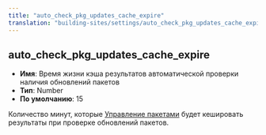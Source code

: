 ```yaml
---
title: "auto_check_pkg_updates_cache_expire"
translation: "building-sites/settings/auto_check_pkg_updates_cache_expire"
---
```


## auto_check_pkg_updates_cache_expire

-   **Имя**: Время жизни кэша результатов автоматической проверки наличия обновлений пакетов
-   **Тип**: Number
-   **По умолчанию**: 15

Количество минут, которые [Управление пакетами](extending-modx/transport-packages "Управление пакетами") будет кешировать результаты при проверке обновлений пакетов.

